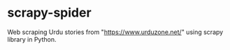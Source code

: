 # scrapy-spider
Web scraping Urdu stories from "https://www.urduzone.net/" using scrapy library in Python.

